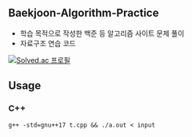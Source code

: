<h2>Baekjoon-Algorithm-Practice</h2>

- 학습 목적으로 작성한 백준 등 알고리즘 사이트 문제 풀이
- 자료구조 연습 코드

[![Solved.ac
프로필](http://mazassumnida.wtf/api/generate_badge?boj=jopemachine)](https://solved.ac/jopemachine)


<h2>Usage</h2>

### C++

```
g++ -std=gnu++17 t.cpp && ./a.out < input
```
